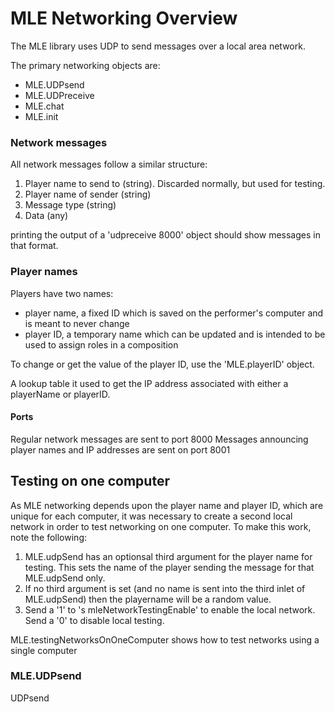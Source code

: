 # MLE Networking Overview
The MLE library uses UDP to send messages over a local area network. 

The primary networking objects are:
- MLE.UDPsend
- MLE.UDPreceive
- MLE.chat
- MLE.init

### Network messages
All network messages follow a similar structure:

1. Player name to send to (string). Discarded normally, but used for testing.
2. Player name of sender (string)
3. Message type (string)
4. Data (any)

printing the output of a 'udpreceive 8000' object should show messages in that format.

### Player names
Players have two names:
- player name, a fixed ID which is saved on the performer's computer and is meant to never change
- player ID, a temporary name which can be updated and is intended to be used to assign roles in a composition 

To change or get the value of the player ID, use the 'MLE.playerID' object.

A lookup table it used to get the IP address associated with either a playerName or playerID. 

#### Ports
Regular network messages are sent to port 8000
Messages announcing player names and IP addresses are sent on port 8001

## Testing on one computer
As MLE networking depends upon the player name and player ID, which are unique for each computer, it was necessary to create a second local network in order to test networking on one computer. To make this work, note the following:
1. MLE.udpSend has an optionsal third argument for the player name for testing. This sets the name of the player sending the message for that MLE.udpSend only.
2. If no third argument is set (and no name is sent into the third inlet of MLE.udpSend) then the playername will be a random value.
2. Send a '1' to 's mleNetworkTestingEnable' to enable the local network. Send a '0' to disable local testing.

MLE.testingNetworksOnOneComputer shows how to test networks using a single computer


### MLE.UDPsend
UDPsend 
